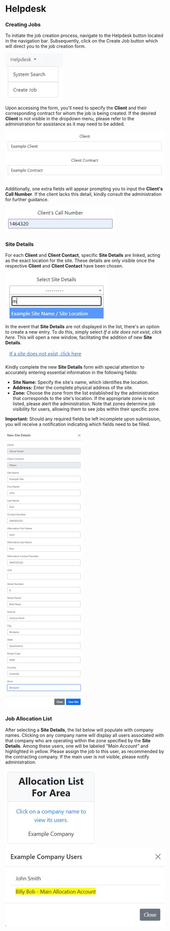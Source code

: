 # Helpdesk

### Creating Jobs

To initiate the job creation process, navigate to the Helpdesk button located in the navigation bar. Subsequently, click on the Create Job button which will direct you to the job creation form.

![Create Job button](img/create_job_button.jpg)

Upon accessing the form, you'll need to specify the **Client** and their corresponding contract for whom the job is being created. If the desired **Client** is not visible in the dropdown menu, please refer to the administration for assistance as it may need to be added.

![Client Entry](img/client_entry.jpg)

Additionally, one extra fields will appear prompting you to input the **Client's Call Number**. If the client lacks this detail, kindly consult the administration for further guidance.

![Client Call Number Name](img/client_call_number.jpg)

### Site Details

For each **Client** and **Client Contact**, specific **Site Details** are linked, acting as the exact location for the site. These details are only visible once the respective **Client** and **Client Contact** have been chosen.

![Site Details Drop Down](img/site_details_dropdown.jpg)

In the event that **Site Details** are not displayed in the list, there's an option to create a new entry. To do this, simply select *If a site does not exist, click here*. This will open a new window, facilitating the addition of new **Site Details**.

![Create Site Details](img/create_site_details.jpg)

Kindly complete the new **Site Details** form with special attention to accurately entering essential information in the following fields:

 - **Site Name:** Specify the site's name, which identifies the location.
 - **Address:** Enter the complete physical address of the site.
 - **Zone:** Choose the zone from the list established by the administration that corresponds to the site's location. If the appropriate zone is not listed, please alert the administration. Note that zones determine job visibility for users, allowing them to see jobs within their specific zone.

**Important:** Should any required fields be left incomplete upon submission, you will receive a notification indicating which fields need to be filled.

![Site Details Form](img/site_details_form.jpg)

### Job Allocation List

After selecting a **Site Details**, the list below will populate with company names. Clicking on any company name will display all users associated with that company who are operating within the zone specified by the **Site Details**. Among these users, one will be labeled *"Main Account"* and highlighted in yellow. Please assign the job to this user, as recommended by the contracting company. If the main user is not visible, please notify administration.

![Allocation List](img/allocation_list.jpg)
![Allocation Popup](img/allocation_list_popup.jpg)

